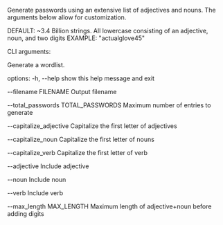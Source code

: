Generate passwords using an extensive list of adjectives and nouns. The arguments below allow for customization.

DEFAULT: ~3.4 Billion strings. All lowercase consisting of an adjective, noun, and two digits 
EXAMPLE: "actualglove45"

CLI arguments:

 Generate a wordlist.

options:
  -h, --help            show this help message and exit
  
  --filename FILENAME   Output filename
  
  --total_passwords TOTAL_PASSWORDS
                        Maximum number of entries to generate
                        
  --capitalize_adjective
                        Capitalize the first letter of adjectives
                        
  --capitalize_noun     Capitalize the first letter of nouns
  
  --capitalize_verb     Capitalize the first letter of verb
  
  --adjective           Include adjective
  
  --noun                Include noun
  
  --verb                Include verb
  
  --max_length MAX_LENGTH
                        Maximum length of adjective+noun before adding digits

